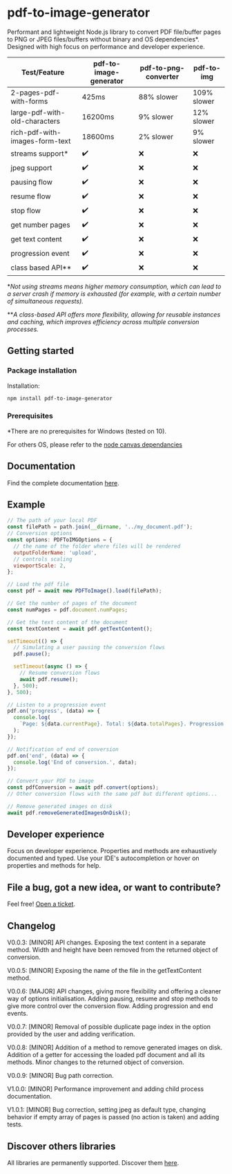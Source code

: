 # pdf-to-image-generator

Performant and lightweight Node.js library to convert PDF file/buffer pages to PNG or JPEG files/buffers without binary and OS dependencies\*. Designed with high focus on performance and developer experience.

| Test/Feature                   | pdf-to-image-generator | pdf-to-png-converter | pdf-to-img  |
| ------------------------------ | ---------------------- | -------------------- | ----------- |
| 2-pages-pdf-with-forms         | 425ms                  | 88% slower           | 109% slower |
| large-pdf-with-old-characters  | 16200ms                | 9% slower            | 12% slower  |
| rich-pdf-with-images-form-text | 18600ms                | 2% slower            | 9% slower   |
| streams support\*              | ✔️                     | ❌                   | ❌          |
| jpeg support                   | ✔️                     | ❌                   | ❌          |
| pausing flow                   | ✔️                     | ❌                   | ❌          |
| resume flow                    | ✔️                     | ❌                   | ❌          |
| stop flow                      | ✔️                     | ❌                   | ❌          |
| get number pages               | ✔️                     | ❌                   | ❌          |
| get text content               | ✔️                     | ❌                   | ❌          |
| progression event              | ✔️                     | ❌                   | ❌          |
| class based API\*\*            | ✔️                     | ❌                   | ❌          |

\*_Not using streams means higher memory consumption, which can lead to a server crash if memory is exhausted (for example, with a certain number of simultaneous requests)._

\*\*_A class-based API offers more flexibility, allowing for reusable instances and caching, which improves efficiency across multiple conversion processes._

## Getting started

### Package installation

Installation:

```sh
npm install pdf-to-image-generator
```

### Prerequisites

\*There are no prerequisites for Windows (tested on 10).

For others OS, please refer to the [node canvas dependancies](https://www.npmjs.com/package/canvas)

## Documentation

Find the complete documentation [here](https://greenflag31.github.io/pdf-to-image-generator/).

## Example

```javascript
// The path of your local PDF
const filePath = path.join(__dirname, '../my_document.pdf');
// Conversion options
const options: PDFToIMGOptions = {
  // the name of the folder where files will be rendered
  outputFolderName: 'upload',
  // controls scaling
  viewportScale: 2,
};

// Load the pdf file
const pdf = await new PDFToImage().load(filePath);

// Get the number of pages of the document
const numPages = pdf.document.numPages;

// Get the text content of the document
const textContent = await pdf.getTextContent();

setTimeout(() => {
  // Simulating a user pausing the conversion flows
  pdf.pause();

  setTimeout(async () => {
    // Resume conversion flows
    await pdf.resume();
  }, 500);
}, 500);

// Listen to a progression event
pdf.on('progress', (data) => {
  console.log(
    `Page: ${data.currentPage}. Total: ${data.totalPages}. Progression: ${data.progress}%`
  );
});

// Notification of end of conversion
pdf.on('end', (data) => {
  console.log('End of conversion.', data);
});

// Convert your PDF to image
const pdfConversion = await pdf.convert(options);
// Other conversion flows with the same pdf but different options...

// Remove generated images on disk
await pdf.removeGeneratedImagesOnDisk();
```

## Developer experience

Focus on developer experience. Properties and methods are exhaustively documented and typed. Use your IDE's autocompletion or hover on properties and methods for help.

## File a bug, got a new idea, or want to contribute?

Feel free! [Open a ticket](https://github.com/GreenFlag31/pdf-to-image-generator/issues).

## Changelog

V0.0.3: [MINOR] API changes. Exposing the text content in a separate method. Width and height have been removed from the returned object of conversion.

V0.0.5: [MINOR] Exposing the name of the file in the getTextContent method.

V0.0.6: [MAJOR] API changes, giving more flexibility and offering a cleaner way of options initialisation. Adding pausing, resume and stop methods to give more control over the conversion flow. Adding progression and end events.

V0.0.7: [MINOR] Removal of possible duplicate page index in the option provided by the user and adding verification.

V0.0.8: [MINOR] Addition of a method to remove generated images on disk. Addition of a getter for accessing the loaded pdf document and all its methods. Minor changes to the returned object of conversion.

V0.0.9: [MINOR] Bug path correction.

V1.0.0: [MINOR] Performance improvement and adding child process documentation.

V1.0.1: [MINOR] Bug correction, setting jpeg as default type, changing behavior if empty array of pages is passed (no action is taken) and adding tests.

## Discover others libraries

All libraries are permanently supported. Discover them [here](https://www.npmjs.com/~greenflag31).
